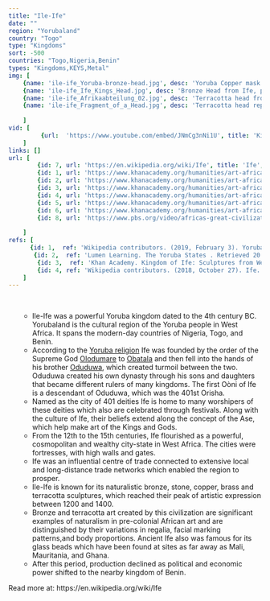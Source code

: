 ```yaml
---
title: "Ile-Ife"
date: ""
region: "Yorubaland"
country: "Togo" 
type: "Kingdoms"
sort: -500
countries: "Togo,Nigeria,Benin"
types: "Kingdoms,KEYS,Metal"
img: [
    {name: 'ile-ife_Yoruba-bronze-head.jpg', desc: 'Yoruba Copper mask for King Obalufon, Ife, Nigeria c. 1300 C.E.'},
    {name: 'ile-ife_Ife_Kings_Head.jpg', desc: 'Bronze Head from Ife, probably a king and dated around 1300 C.E., in the British Museum.'},
    {name: 'ile-ife_Afrikaabteilung_02.jpg', desc: 'Terracotta head from Ife, probably a king, 12th to 15th Century C.E., in the Ethnological Museum of Berlin.'},
    {name: 'ile-ife_Fragment_of_a_Head.jpg', desc: 'Terracotta head representing oni or King of Ife, 12th to 16th century'}
    
    ]
vid: [
         {url:  'https://www.youtube.com/embed/JNmCg3nNi1U', title: 'Kingdom of Ife: Ife uncovered'}
    ]
links: []
url: [
        {id: 7, url: 'https://en.wikipedia.org/wiki/Ife', title: 'Ife', desc: ' Ife was created by Yoruba religion which accordingly was the order of the Supreme God Olodumare to Obatala, eventually falling into the hands of his brother Oduduwa which created turmoil between the two  Oduduwa created his own dynasty through his sons and daughters that became different rulers of many kingdoms... Kings and Gods were often depicted with large heads because the artists believed that the Ase was held in the head, the Ase being the inner power and energy of a person. Both historic figures of Ife and the offices associated with them are represented. One of the best documented among this is the early king Obalufon II who is said to have invented bronze casting and is honored in the form of a naturalistic copper life-size mask.' },
        {id: 1, url: 'https://www.khanacademy.org/humanities/art-africa/west-africa/nigeria/a/kingdom-of-ife-sculptures-from-west-africa', title: 'Kingdom of Ife: Sculptures from West Africa', desc: 'Ife ( pronounced ee-feh) is today regarded as the spiritual heartland of the Yoruba people living in Nigeria, the Republic of Benin and their many descendants around the world. It is rightly regarded as the birthplace of some of the highest achievements of African art and culture, combining technical accomplishment with strong aesthetic appeal.' },
        {id: 2, url: 'https://www.khanacademy.org/humanities/art-africa/west-africa/nigeria/v/ife-uncovered', title: 'Ife uncovered', desc: 'Professor John Picton and metallurgist Paul Craddock discuss the meaning and the making of the sculptures in the exhibition Kingdom of Ife sculptures from West Africa. © Trustees of the British Museum. Created by British Museum.' },
        {id: 3, url: 'https://www.khanacademy.org/humanities/art-africa/west-africa/nigeria/v/ife-remembered-godfrey', title: 'Ife remembered', desc: 'Godfrey Abeshin, in conversation with curator Hassan Arero, remembers the Ife of his childhood. © Trustees of the British Museum' },
        {id: 4, url: 'https://www.khanacademy.org/humanities/art-africa/west-africa/nigeria/v/olowe-veranda', title: 'Olowe of Ise, Veranda Post (Yoruba people)', desc: 'Olowe of Ise, Veranda Post, before 1938 (Yoruba people, Nigeria), wood, pigment, 180.3 x 28.6 x 35.6 cm (The Metropolitan Museum of Art) Speakers: Dr. Peri Klemm and Dr. Steven Zucker. Created by Beth Harris and Steven Zucker.' },
        {id: 5, url: 'https://www.khanacademy.org/humanities/art-africa/west-africa/nigeria/a/olowe-of-ise-veranda-post-yoruba-peoples', title: 'Olowe of Ise, veranda post (Yoruba peoples)', desc: '' },
        {id: 6, url: 'https://www.khanacademy.org/humanities/art-africa/west-africa/nigeria/v/ikenga', title: 'Male figure, Ikenga (Igbo Peoples)', desc: 'Ikenga, Igbo Peoples, Nigeria, wood (University of Pennsylvania Museum of Archaeology and Anthropology) Speakers: Dr. Peri Klemm and Dr. Steven Zucker. Created by Beth Harris and Steven Zucker.' },
        {id: 8, url: 'https://www.pbs.org/video/africas-great-civilizations-city-ile-ife-africas-great-civilizations/', title: 'City of Ile Ife | Africa''s Great Civilizations', desc: 'The origin story of Ile Ife lies at the heart of the Yoruba culture. After death, the Onis were worshipped as Gods, and the artworks called Ife Heads were likely used as icons of power. Learn more in Africa''s Great Civilizations with Henry Louis Gates, Jr., premiering at 9/8c February 27 on PBS.'}
        
    ]
refs: [
      {id: 1,  ref: 'Wikipedia contributors. (2019, February 3). Yoruba people. In Wikipedia, The Free Encyclopedia. Retrieved 18:35, February 3, 2019, from ', url: 'https://en.wikipedia.org/w/index.php?title=Yoruba_people&oldid=881564388'},
       {id: 2,  ref: 'Lumen Learning. The Yoruba States . Retrieved 20:23, February 2, 2019, from ', url: 'https://courses.lumenlearning.com/suny-hccc-worldcivilization/chapter/the-yoruba-states/'},
        {id: 3,  ref: 'Khan Academy. Kingdom of Ife: Sculptures from West Africa . Retrieved 20:23, February 2, 2019, from ', url: 'https://www.khanacademy.org/humanities/art-africa/west-africa/nigeria/a/kingdom-of-ife-sculptures-from-west-africa'},
        {id: 4, ref: 'Wikipedia contributors. (2018, October 27). Ife. In Wikipedia, The Free Encyclopedia. Retrieved 00:36, February 27, 2019, from ', url: 'https://en.wikipedia.org/w/index.php?title=Ife&oldid=865945025'}
    ]
---
```

<br/>
<div>
    <ul><ul>
        <li>
            Ile-Ife was a powerful Yoruba kingdom dated to the 4th century BC. Yorubaland is the cultural region of the Yoruba people in West Africa. It spans the modern-day countries of Nigeria, Togo, and Benin.
        </li>
        <li>
            According to the <a href="https://en.wikipedia.org/wiki/Yoruba_religion">Yoruba religion</a> Ife was founded by the order of the Supreme God <a href="https://en.wikipedia.org/wiki/Olodumare">Olodumare</a> to <a href="https://en.wikipedia.org/wiki/%E1%BB%8Cbatala">Obatala</a> and then fell into the hands of his brother <a href="https://en.wikipedia.org/wiki/Oduduwa">Oduduwa</a>, which created turmoil between the two. Oduduwa created his own dynasty through his sons and daughters that became different rulers of many kingdoms. The first Oòni of Ife is a descendant of Oduduwa, which was the 401st Orisha.
        </li>
        <li>
            Named as the city of 401 deities Ife is home to many worshipers of these deities which also are celebrated through festivals. Along with the culture of Ife, their beliefs extend along the concept of the Ase, which help make art of the Kings and Gods.
        </li>
        <li>
            From the 12th to the 15th centuries, Ife flourished as a powerful, cosmopolitan and wealthy city-state in West Africa. The cities were fortresses, with high walls and gates. 
        </li>
        <li>
            Ife was an influential centre of trade connected to extensive local and long-distance trade networks which enabled the region to prosper.
        </li>
        <li>
            Ile-Ife is known for its naturalistic bronze, stone, copper, brass and terracotta sculptures, which reached their peak of artistic expression between 1200 and 1400. 
        </li>
        <li>
            Bronze and terracotta art created by this civilization are significant examples of naturalism in pre-colonial African art and are distinguished by their variations in regalia, facial marking patterns,and body proportions. Ancient Ife also was famous for its glass beads which have been found at sites as far away as Mali, Mauritania, and Ghana.
        </li>
        <li>
            After this period, production declined as political and economic power shifted to the nearby kingdom of Benin.
        </li>
    </ul></ul>
</div>
Read more at: https://en.wikipedia.org/wiki/Ife 
